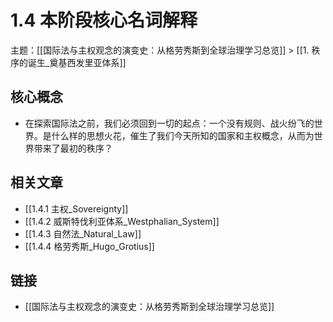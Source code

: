 # 1.4 本阶段核心名词解释

主题：[[国际法与主权观念的演变史：从格劳秀斯到全球治理学习总览]] > [[1. 秩序的诞生_奠基西发里亚体系]]

## 核心概念

- 在探索国际法之前，我们必须回到一切的起点：一个没有规则、战火纷飞的世界。是什么样的思想火花，催生了我们今天所知的国家和主权概念，从而为世界带来了最初的秩序？

## 相关文章

- [[1.4.1 主权_Sovereignty]]
- [[1.4.2 威斯特伐利亚体系_Westphalian_System]]
- [[1.4.3 自然法_Natural_Law]]
- [[1.4.4 格劳秀斯_Hugo_Grotius]]

## 链接

- [[国际法与主权观念的演变史：从格劳秀斯到全球治理学习总览]]
